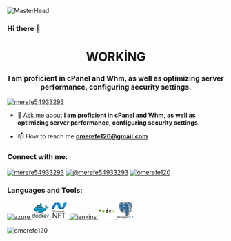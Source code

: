 ![MasterHead](https://images.unsplash.com/photo-1441974231531-c6227db76b6e?ixlib=rb-4.0.3&ixid=M3wxMjA3fDB8MHxzZWFyY2h8Mnx8d29vZHN8ZW58MHx8MHx8fDA%3D&w=1000&q=80)
### Hi there 👋
<h1 align="center">WORKİNG </h1>
<h3 align="center">I am proficient in cPanel and Whm, as well as optimizing server performance, configuring security settings.</h3>

<p align="left"> <a href="https://twitter.com/merefe54933293" target="blank"><img src="https://img.shields.io/twitter/follow/merefe54933293?logo=twitter&style=for-the-badge" alt="merefe54933293" /></a> </p>

- 💬 Ask me about **I am proficient in cPanel and Whm, as well as optimizing server performance, configuring security settings.**

- 📫 How to reach me **omerefe120@gmail.com**

<h3 align="left">Connect with me:</h3>
<p align="left">
<a href="https://twitter.com/merefe54933293" target="blank"><img align="center" src="https://raw.githubusercontent.com/rahuldkjain/github-profile-readme-generator/master/src/images/icons/Social/twitter.svg" alt="merefe54933293" height="30" width="40" /></a>
<a href="https://medium.com/@merefe54933293" target="blank"><img align="center" src="https://raw.githubusercontent.com/rahuldkjain/github-profile-readme-generator/master/src/images/icons/Social/medium.svg" alt="@merefe54933293" height="30" width="40" /></a>
<a href="https://discord.gg/omerefe120" target="blank"><img align="center" src="https://raw.githubusercontent.com/rahuldkjain/github-profile-readme-generator/master/src/images/icons/Social/discord.svg" alt="omerefe120" height="30" width="40" /></a>
</p>

<h3 align="left">Languages and Tools:</h3>
<p align="left"> <a href="https://azure.microsoft.com/en-in/" target="_blank" rel="noreferrer"> <img src="https://www.vectorlogo.zone/logos/microsoft_azure/microsoft_azure-icon.svg" alt="azure" width="40" height="40"/> </a> <a href="https://www.docker.com/" target="_blank" rel="noreferrer"> <img src="https://raw.githubusercontent.com/devicons/devicon/master/icons/docker/docker-original-wordmark.svg" alt="docker" width="40" height="40"/> </a> <a href="https://dotnet.microsoft.com/" target="_blank" rel="noreferrer"> <img src="https://raw.githubusercontent.com/devicons/devicon/master/icons/dot-net/dot-net-original-wordmark.svg" alt="dotnet" width="40" height="40"/> </a> <a href="https://www.jenkins.io" target="_blank" rel="noreferrer"> <img src="https://www.vectorlogo.zone/logos/jenkins/jenkins-icon.svg" alt="jenkins" width="40" height="40"/> </a> <a href="https://nodejs.org" target="_blank" rel="noreferrer"> <img src="https://raw.githubusercontent.com/devicons/devicon/master/icons/nodejs/nodejs-original-wordmark.svg" alt="nodejs" width="40" height="40"/> </a> <a href="https://www.postgresql.org" target="_blank" rel="noreferrer"> <img src="https://raw.githubusercontent.com/devicons/devicon/master/icons/postgresql/postgresql-original-wordmark.svg" alt="postgresql" width="40" height="40"/> </a> </p>

<p><img align="center" src="https://github-readme-streak-stats.herokuapp.com/?user=omerefe120&" alt="omerefe120" /></p>
